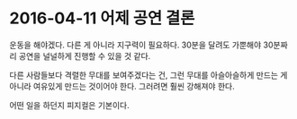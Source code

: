 # 2016-04-11 어제 공연 결론

운동을 해야겠다. 다른 게 아니라 지구력이 필요하다. 30분을 달려도 가뿐해야 30분짜리 공연을 널널하게 진행할 수 있을 것 같다.

다른 사람들보다 격렬한 무대를 보여주겠다는 건, 그런 무대를 아슬아슬하게 만드는 게 아니라 여유있게 만드는 것이어야 한다. 그러려면 훨씬 강해져야 한다.

어떤 일을 하던지 피지컬은 기본이다.
